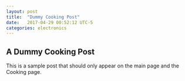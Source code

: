 ```yaml
---
layout: post
title:  "Dummy Cooking Post"
date:   2017-04-29 00:52:12 UTC-5    
categories: electronics
---
```


## A Dummy Cooking Post
This is a sample post that should only appear on the main page and the Cooking page.